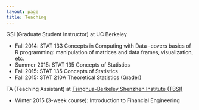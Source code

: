 ```yaml
---
layout: page
title: Teaching
---
```


GSI (Graduate Student Instructor) at UC Berkeley

* Fall 2014: STAT 133 Concepts in Computing with Data
-covers basics of R programming: manipulation of matrices and data frames, visualization, etc.
* Summer 2015: STAT 135 Concepts of Statistics
* Fall 2015: STAT 135 Concepts of Statistics
* Fall 2015: STAT 210A Theoretical Statistics (Grader)

TA (Teaching Assistant) at <a href = "http://www.tbsi.tsinghua.edu.cn">Tsinghua-Berkeley Shenzhen Institute (TBSI)</a>

* Winter 2015 (3-week course): Introduction to Financial Engineering
